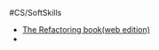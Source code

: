 #CS/SoftSkills 

* [The Refactoring book(web edition)](https://martinfowler.com/articles/access-refactoring-web-edition.html)
* 